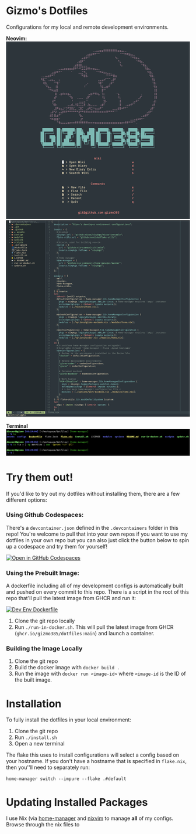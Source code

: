Gizmo's Dotfiles
=======

Configurations for my local and remote development environments.

**Neovim:**
![screenshot of my neovim startup](./assets/neovim.png)
![editing screenshot](./assets/neovim-editing.png)

**Terminal**
![screenshot of my terminal](./assets/terminal.png)

# Try them out!

If you'd like to try out my dotfiles without installing them, there are a few different options:

### Using Github Codespaces:

There's a `devcontainer.json` defined in the `.devcontainers` folder in this repo! You're welcome to pull that into your own repos if you want to use my dotfiles in your own repo but you can also just click the button below to spin up a codespace and try them for yourself!

[![Open in GitHub Codespaces](https://github.com/codespaces/badge.svg)](https://codespaces.new/gizmo385/dotfiles?quickstart=1)

### Using the Prebuilt Image:

A dockerfile including all of my development configs is automatically built and pushed on every commit to this repo. There is a script in the root of this repo that'll pull the latest image from GHCR and run it:

[![Dev Env Dockerfile](https://github.com/gizmo385/dotfiles/actions/workflows/docker-image.yml/badge.svg?branch=main)](https://github.com/gizmo385/dotfiles/actions/workflows/docker-image.yml)

1. Clone the git repo locally
2. Run `./run-in-docker.sh`. This will pull the latest image from GHCR (`ghcr.io/gizmo385/dotfiles:main`) and launch a container.

### Building the Image Locally

1. Clone the git repo
2. Build the docker image with `docker build .`
3. Run the image with `docker run <image-id>` where `<image-id` is the ID of the built image.

# Installation

To fully install the dotfiles in your local environment:

1. Clone the git repo
2. Run `./install.sh`
3. Open a new terminal

The flake this uses to install configurations will select a config based on your hostname. If you don't have a hostname that is specified in `flake.nix`, then you''ll need to separately run:

```
home-manager switch --impure --flake .#default
```

# Updating Installed Packages

I use Nix (via [home-manager]() and [nixvim]() to manage **all** of my configs. Browse through the nix files to 
